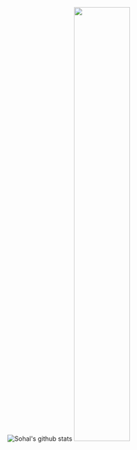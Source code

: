 ![Sohal's github stats](https://github-readme-stats.vercel.app/api?username=sohalsingh&show_icons=true&title_color=fff&icon_color=79ff97&text_color=9f9f9f&bg_color=151515)
<img src="https://activity-graph.herokuapp.com/graph?username=sohalsingh&theme=react-dark&bg_color=151515&hide_border=true" width="50%"/>
